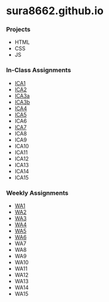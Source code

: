 # sura8662.github.io

### Projects
- HTML
- CSS
- JS

### In-Class Assignments
- [ICA1](https://docs.google.com/document/d/1cN7cFBf0bdsXWOqNzF33TDQ3SF6bgxWDFgg4klglmMI/edit?usp=sharing)
- [ICA2](https://docs.google.com/document/d/1mYTQ9S8UFY-YQizmKMlFNQxedMOU6a5hCQXeCZaATXk/edit?usp=sharing)
- [ICA3a](https://sura8662.github.io/ICA/ICA3a)
- [ICA3b](https://sura8662.github.io/ICA/ICA3b/ICA3b)
- [ICA4](https://sura8662.github.io/ICA/ICA4)
- [ICA5](https://sura8662.github.io/ICA/ICA5/ICA5)
- ICA6
- [ICA7](https://sura8662.github.io/ICA/ICA7)
- ICA8
- ICA9
- ICA10
- ICA11
- ICA12
- ICA13
- ICA14
- ICA15

### Weekly Assignments
- [WA1](https://sura8662.github.io/WA/WA1)
- [WA2](https://sura8662.github.io/WA/WA2)
- [WA3](https://sura8662.github.io/WA/WA3)
- [WA4](https://sura8662.github.io/WA/WA4)
- [WA5](https://sura8662.github.io/WA/WA5)
- [WA6](https://sura8662.github.io/WA/WA6/WA6)
- WA7
- WA8
- WA9
- WA10
- WA11
- WA12
- WA13
- WA14
- WA15